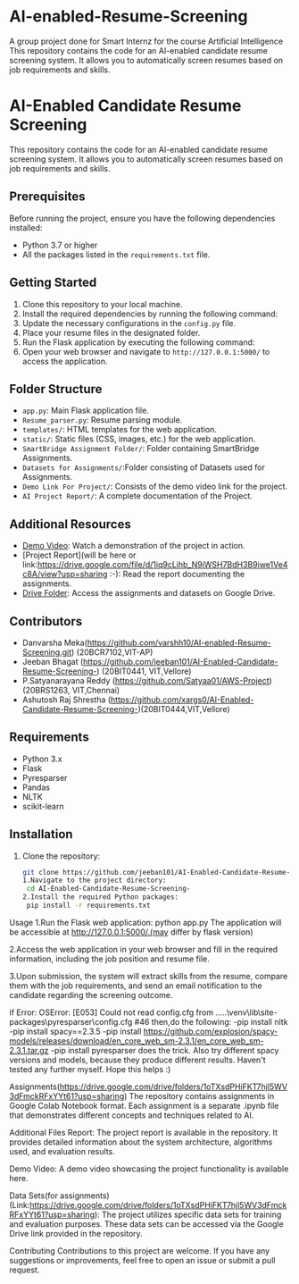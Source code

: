 # AI-enabled-Resume-Screening
A group project done for Smart Internz  for the course Artificial Intelligence 
This repository contains the code for an AI-enabled candidate resume screening system. It allows you to automatically screen resumes based on job requirements and skills.


# AI-Enabled Candidate Resume Screening

This repository contains the code for an AI-enabled candidate resume screening system. It allows you to automatically screen resumes based on job requirements and skills.

## Prerequisites

Before running the project, ensure you have the following dependencies installed:

- Python 3.7 or higher
- All the packages listed in the `requirements.txt` file.

## Getting Started

1. Clone this repository to your local machine.
2. Install the required dependencies by running the following command:
3. Update the necessary configurations in the `config.py` file.
4. Place your resume files in the designated folder.
5. Run the Flask application by executing the following command:
6. Open your web browser and navigate to `http://127.0.0.1:5000/` to access the application.

## Folder Structure

- `app.py`: Main Flask application file.
- `Resume_parser.py`: Resume parsing module.
- `templates/`: HTML templates for the web application.
- `static/`: Static files (CSS, images, etc.) for the web application.
- `SmartBridge Assignment Folder/`: Folder containing SmartBridge Assignments.
- `Datasets for Assignments/`:Folder consisting of Datasets used for Assignments.
- `Demo Link For Project/`: Consists of the demo video link for the project.
- `AI Project Report/`: A complete documentation of the Project.
## Additional Resources

- [Demo Video](https://drive.google.com/file/d/1R8K-JbSm0XpSLmjK_8FCeyr-EzEs84uQ/view?usp=sharing): Watch a demonstration of the project in action.
- [Project Report](will be here or link:https://drive.google.com/file/d/1iq9cLihb_N9iWSH7BdH3B9iwe1Ve4c8A/view?usp=sharing :-): Read the report documenting the assignments.
- [Drive Folder](https://drive.google.com/drive/folders/1oTXsdPHiFKT7hjl5WV3dFmckRFxYYt61?usp=sharing): Access the assignments and datasets on Google Drive.

## Contributors
- Danvarsha Meka(https://github.com/varshh10/AI-enabled-Resume-Screening.git) (20BCR7102,VIT-AP)
- Jeeban Bhagat (https://github.com/jeeban101/AI-Enabled-Candidate-Resume-Screening-) (20BIT0441, VIT,Vellore)
- P.Satyanarayana Reddy (https://github.com/Satyaa01/AWS-Project) (20BRS1263, VIT,Chennai)
- Ashutosh Raj Shrestha (https://github.com/xargs0/AI-Enabled-Candidate-Resume-Screening-)(20BIT0444,VIT,Vellore)
  
## Requirements

- Python 3.x
- Flask
- Pyresparser
- Pandas
- NLTK
- scikit-learn

## Installation

1. Clone the repository:

   ```bash
   git clone https://github.com/jeeban101/AI-Enabled-Candidate-Resume-Screening-
   1.Navigate to the project directory:
	cd AI-Enabled-Candidate-Resume-Screening-
   2.Install the required Python packages:
	pip install -r requirements.txt
Usage
1.Run the Flask web application:
	python app.py
The application will be accessible at http://127.0.0.1:5000/.(may differ by flask version)

2.Access the web application in your web browser and fill in the required information, including the job position and resume file.

3.Upon submission, the system will extract skills from the resume, compare them with the job requirements, and send an email notification to the candidate regarding the screening outcome.

if Error:
	OSError: [E053] Could not read config.cfg from .....\venv\lib\site-packages\pyresparser\config.cfg #46
		then,do the following:
-pip install nltk
-pip install spacy==2.3.5
-pip install https://github.com/explosion/spacy-models/releases/download/en_core_web_sm-2.3.1/en_core_web_sm-2.3.1.tar.gz
-pip install pyresparser
does the trick. Also try different spacy versions and models, because they produce different results. Haven't tested any further myself. Hope this helps :)

Assignments(https://drive.google.com/drive/folders/1oTXsdPHiFKT7hjl5WV3dFmckRFxYYt61?usp=sharing)
The repository contains assignments in Google Colab Notebook format. Each assignment is a separate .ipynb file that demonstrates different concepts and techniques related to AI.

Additional Files
Report: The project report is available in the repository. It provides detailed information about the system architecture, algorithms used, and evaluation results.

Demo Video: A demo video showcasing the project functionality is available here.

Data Sets(for assignments)(Link:https://drive.google.com/drive/folders/1oTXsdPHiFKT7hjl5WV3dFmckRFxYYt61?usp=sharing): The project utilizes specific data sets for training and evaluation purposes. These data sets can be accessed via the Google Drive link provided in the repository.

Contributing
Contributions to this project are welcome. If you have any suggestions or improvements, feel free to open an issue or submit a pull request.
